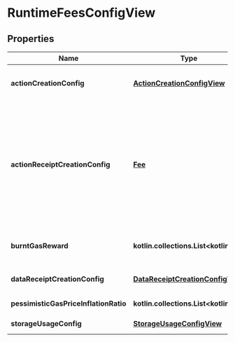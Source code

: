 
# RuntimeFeesConfigView

## Properties
| Name | Type | Description | Notes |
| ------------ | ------------- | ------------- | ------------- |
| **actionCreationConfig** | [**ActionCreationConfigView**](ActionCreationConfigView.md) | Describes the cost of creating a certain action, &#x60;Action&#x60;. Includes all variants. |  |
| **actionReceiptCreationConfig** | [**Fee**](Fee.md) | Describes the cost of creating an action receipt, &#x60;ActionReceipt&#x60;, excluding the actual cost of actions. - &#x60;send&#x60; cost is burned when a receipt is created using &#x60;promise_create&#x60; or     &#x60;promise_batch_create&#x60; - &#x60;exec&#x60; cost is burned when the receipt is being executed. |  |
| **burntGasReward** | **kotlin.collections.List&lt;kotlin.Int&gt;** | Fraction of the burnt gas to reward to the contract account for execution. |  |
| **dataReceiptCreationConfig** | [**DataReceiptCreationConfigView**](DataReceiptCreationConfigView.md) | Describes the cost of creating a data receipt, &#x60;DataReceipt&#x60;. |  |
| **pessimisticGasPriceInflationRatio** | **kotlin.collections.List&lt;kotlin.Int&gt;** | Pessimistic gas price inflation ratio. |  |
| **storageUsageConfig** | [**StorageUsageConfigView**](StorageUsageConfigView.md) | Describes fees for storage. |  |



